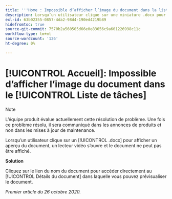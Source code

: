```yaml
---
title: '''Home : Impossible d’afficher l’image du document dans la liste de travail"'
description: Lorsqu’un utilisateur clique sur une miniature .docx pour afficher un aperçu du document, un lecteur vidéo s’ouvre et il ne peut pas afficher le document.
exl-id: 63b02355-0857-4da2-98d4-190ed4219b89
hidefromtoc: true
source-git-commit: 7570b2a560505d66e0e83656c9a601226998c11c
workflow-type: tm+mt
source-wordcount: '126'
ht-degree: 0%

---
```


# [!UICONTROL Accueil]: Impossible d’afficher l’image du document dans le [!UICONTROL Liste de tâches]

>[!NOTE]
>
>L’équipe produit évalue actuellement cette résolution de problème. Une fois ce problème résolu, il sera communiqué dans les annonces de produits et non dans les mises à jour de maintenance.

Lorsqu’un utilisateur clique sur un [!UICONTROL .docx] pour afficher un aperçu du document, un lecteur vidéo s’ouvre et le document ne peut pas être affiché.

**Solution**

Cliquez sur le lien du nom du document pour accéder directement au [!UICONTROL Détails du document] dans laquelle vous pouvez prévisualiser le document.

_Premier article du 26 octobre 2020._
